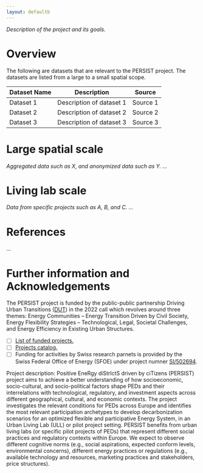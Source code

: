 ```yaml
---
layout: defaultb
---
```


*Description of the project and its goals.*

# Overview

The following are datasets that are relevant to the PERSIST project. The datasets are listed from a large to a small spatial scope.

| Dataset Name | Description | Source |
|--------------|-------------|--------|
| Dataset 1    | Description of dataset 1 | Source 1 |
| Dataset 2    | Description of dataset 2 | Source 2 |
| Dataset 3    | Description of dataset 3 | Source 3 |

# Large spatial scale

*Aggregated data such as X, and anonymized data such as Y. ...*

# Living lab scale

*Data from specific projects such as A, B, and C. ...*

# References 
...

# Further information and Acknowledgements

The PERSIST project is funded by the public-public partnership Driving Urban Transitions ([DUT](https://dutpartnership.eu/)) in the 2022 call which revolves around three themes: Energy Communities – Energy Transition Driven by Civil Society, Energy Flexibility Strategies – Technological, Legal, Societal Challenges, and Energy Efficiency in Existing Urban Structures.
- [ ] [List of funded projects.](https://dutpartnership.eu/funding-opportunities/dut_call_2022/funded-projects/) 
- [ ] [Projects catalog.](https://dutpartnership.eu/news/projects-catalogue-call2022/)
- [ ] Funding for activities by Swiss research parnets is provided by the Swiss Federal Office of Energy (SFOE) under project numner [SI/502694](https://www.aramis.admin.ch/Grunddaten/?ProjectID=53918).

Project description: Positive EneRgy diStrIctS driven by ciTizens (PERSIST) project aims to achieve a better understanding of how socio­economic, socio-cultural, and socio-political factors shape PEDs and their interrelations with technological, regulatory, and investment aspects across different geographical, cultural, and economic contexts. The project investigates the relevant conditions for PEDs across Europe and identifies the most relevant participation archetypes to develop decarbonization scenarios for an optimized flexible and participative Energy System, in an Urban Living Lab (ULL) or pilot project setting. PERSIST benefits from urban living labs (or specific pilot projects of PEDs) that represent different social practices and regulatory contexts within Europe. We expect to observe different cognitive norms (e.g., social aspirations, expected conform levels, environmental concerns), different energy practices or regulations (e.g., available technology and resources, marketing practices and stakeholders, price structures).